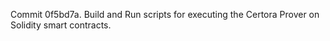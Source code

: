 Commit 0f5bd7a.                    Build and Run scripts for executing the Certora Prover on Solidity smart contracts.